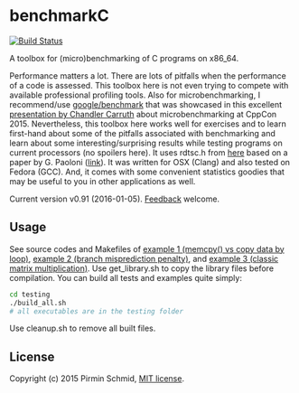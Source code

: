 benchmarkC
==========
[![Build Status](https://travis-ci.org/pirminschmid/benchmarkC.svg?branch=master)](https://travis-ci.org/pirminschmid/benchmarkC)

A toolbox for (micro)benchmarking of C programs on x86_64.

Performance matters a lot. There are lots of pitfalls when the performance of a code is assessed. This toolbox here is not even trying to compete with available professional profiling tools. Also for microbenchmarking, I recommend/use [google/benchmark][google_benchmark] that was showcased in this excellent [presentation by Chandler Carruth][microbenchmarking] about microbenchmarking at CppCon 2015. Nevertheless, this toolbox here works well for exercises and to learn first-hand about some of the pitfalls associated with benchmarking and learn about some interesting/surprising results while testing programs on current processors (no spoilers here). It uses rdtsc.h from [here][rdtsc.h] based on a paper by G. Paoloni ([link][intel_paper]). It was written for OSX (Clang) and also tested on Fedora (GCC). And, it comes with some convenient statistics goodies that may be useful to you in other applications as well.

Current version v0.91 (2016-01-05). [Feedback][feedback] welcome.


Usage
-----

See source codes and Makefiles of [example 1 (memcpy() vs copy data by loop)][example1], [example 2 (branch misprediction penalty)][example2], and [example 3 (classic matrix multiplication)][example3]. Use get_library.sh to copy the library files before compilation. You can build all tests and examples quite simply:
```sh
cd testing
./build_all.sh
# all executables are in the testing folder
```
Use cleanup.sh to remove all built files.

License
-------

Copyright (c) 2015 Pirmin Schmid, [MIT license][license].

[google_benchmark]:https://github.com/google/benchmark
[microbenchmarking]:https://www.youtube.com/watch?v=nXaxk27zwlk
[rdtsc.h]:https://idea.popcount.org/2013-01-28-counting-cycles---rdtsc/
[intel_paper]:http://www.intel.com/content/www/us/en/embedded/training/ia-32-ia-64-benchmark-code-execution-paper.html
[example1]:https://github.com/pirminschmid/benchmarkC/tree/master/example1/
[example2]:https://github.com/pirminschmid/benchmarkC/tree/master/example2/
[example3]:https://github.com/pirminschmid/benchmarkC/tree/master/example3/
[license]:https://github.com/pirminschmid/benchmarkC/tree/master/LICENSE
[feedback]:mailto:mailbox@pirmin-schmid.ch?subject=benchmarkC
